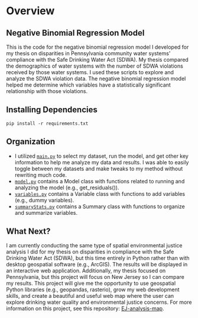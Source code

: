 # Overview
## Negative Binomial Regression Model
This is the code for the negative binomial regression model I developed for my thesis on disparities in Pennsylvania community water systems' compliance with the Safe Drinking Water Act (SDWA). My thesis compared the demographics of water systems with the number of SDWA violations received by those water systems. I used these scripts to explore and analyze the SDWA violation data. The negative binomial regression model helped me determine which variables have a statistically significant relationship with those violations.

## Installing Dependencies
`pip install -r requirements.txt`

## Organization
- I utilized [`main.py`](https://github.com/zstatmanweil/NegBinomialModel/blob/master/Main.py) to select my dataset, run the model, and get other key information to help me analyze my data and results. I was able to easily toggle between my datasets and make tweaks to my method without rewriting much code. 
- [`model.py`](https://github.com/zstatmanweil/NegBinomialModel/blob/master/Model.py) contains a Model class with functions related to running and analyzing the model (e.g., get_residuals()).
- [`variables.py`](https://github.com/zstatmanweil/NegBinomialModel/blob/master/Variables.py) contains a Variable class with functions to add variables (e.g., dummy variables). 
- [`summaryStats.py`](https://github.com/zstatmanweil/NegBinomialModel/blob/master/SummaryStats.py) contains a Summary class with functions to organize and summarize variables. 

## What Next?
I am currently conducting the same type of spatial environmental justice analysis I did for my thesis on disparities in compliance with the Safe Drinking Water Act (SDWA), but this time entirely in Python rather than with desktop geospatial software (e.g., ArcGIS). The results will be displayed in an interactive web application. Additionally, my thesis focused on Pennsylvania, but this project will focus on New Jersey so I can compare my results. This project will give me the opportunity to use geospatial Python libraries (e.g., geopandas, rasterio), grow my web development skills, and create a beautiful and useful web map where the user can explore drinking water quality and environmental justice concerns. For more information on this project, see this repository: [EJ-analysis-map](https://github.com/zstatmanweil/EJ-analysis-map).
